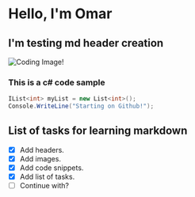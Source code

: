 # Hello, I'm Omar

## I'm testing md header creation


![Coding Image!](https://media.istockphoto.com/id/1047259374/photo/programming-source-code-abstract-background.jpg?s=1024x1024&w=is&k=20&c=EUIT1eazlH-IFNzY7gKwk-Bj0RXiBd2R_k8s5Sq6FCU=)

### This is a c# code sample
```cs
IList<int> myList = new List<int>();
Console.WriteLine("Starting on Github!");
```

## List of tasks for learning markdown

- [x] Add headers.
- [x] Add images.
- [x] Add code snippets.
- [x] Add list of tasks.
- [ ] Continue with?
